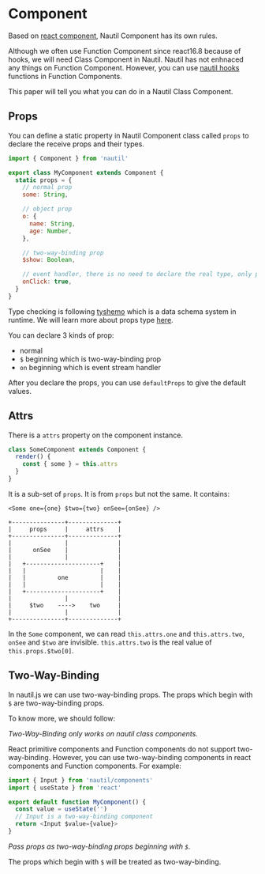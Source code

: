# Component

Based on [react component](https://reactjs.org/docs/react-component.html), Nautil Component has its own rules.

Although we often use Function Component since react16.8 because of hooks, we will need Class Component in Nautil. Nautil has not enhnaced any things on Function Component. However, you can use [nautil hooks](./hooks.md) functions in Function Components.

This paper will tell you what you can do in a Nautil Class Component.

## Props

You can define a static property in Nautil Component class called `props` to declare the receive props and their types.

```js
import { Component } from 'nautil'

export class MyComponent extends Component {
  static props = {
    // normal prop
    some: String,

    // object prop
    o: {
      name: String,
      age: Number,
    },

    // two-way-binding prop
    $show: Boolean,

    // event handler, there is no need to declare the real type, only pass `true`
    onClick: true,
  }
}
```

Type checking is following [tyshemo](https://github.com/tangshuang/tyshemo) which is a data schema system in runtime. We will learn more about props type [here](./props-type.md).

You can declare 3 kinds of prop:

- normal
- `$` beginning which is two-way-binding prop
- `on` beginning which is event stream handler

After you declare the props, you can use `defaultProps` to give the default values.

## Attrs

There is a `attrs` property on the component instance.

```js
class SomeComponent extends Component {
  render() {
    const { some } = this.attrs
  }
}
```

It is a sub-set of `props`. It is from `props` but not the same. It contains:

```
<Some one={one} $two={two} onSee={onSee} />

+---------------+--------------+
|     props     |     attrs    |
+---------------+--------------+
|               |              |
|      onSee    |              |
|               |              |
|   +---------------------+    |
|   |                     |    |
|   |         one         |    |
|   |                     |    |
|   +---------------------+    |
|               |              |
|     $two    ---->    two     |
|               |              |
+---------------+--------------+
```

In the `Some` component, we can read `this.attrs.one` and `this.attrs.two`, `onSee` and `$two` are invisible. `this.attrs.two` is the real value of `this.props.$two[0]`.

## Two-Way-Binding

In nautil.js we can use two-way-binding props. The props which begin with `$` are two-way-binding props.

To know more, we should follow:

*Two-Way-Binding only works on nautil class components.*

React primitive components and Function components do not support two-way-binding. However, you can use two-way-binding components in react components and Function components. For example:

```js
import { Input } from 'nautil/components'
import { useState } from 'react'

export default function MyComponent() {
  const value = useState('')
  // Input is a two-way-binding component
  return <Input $value={value}>
}
```

*Pass props as two-way-binding props beginning with `$`.*

The props which begin with `$` will be treated as two-way-binding.
